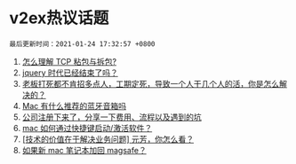 # v2ex热议话题

`最后更新时间：2021-01-24 17:32:57 +0800`

1. [怎么理解 TCP 粘包与拆包?](https://www.v2ex.com/t/747735)
1. [jquery 时代已经结束了吗？](https://www.v2ex.com/t/747726)
1. [老板打死都不肯招多点人，工期定死，导致一个人干几个人的活，你是怎么解决的？](https://www.v2ex.com/t/747824)
1. [Mac 有什么推荐的蓝牙音箱吗](https://www.v2ex.com/t/747740)
1. [公司注册下来了，分享一下费用、流程以及遇到的坑](https://www.v2ex.com/t/747843)
1. [mac 如何通过快捷键启动/激活软件？](https://www.v2ex.com/t/747779)
1. [[技术的价值在于解决业务问题] 元芳，你怎么看？](https://www.v2ex.com/t/747800)
1. [如果新 mac 笔记本加回 magsafe？](https://www.v2ex.com/t/747820)

